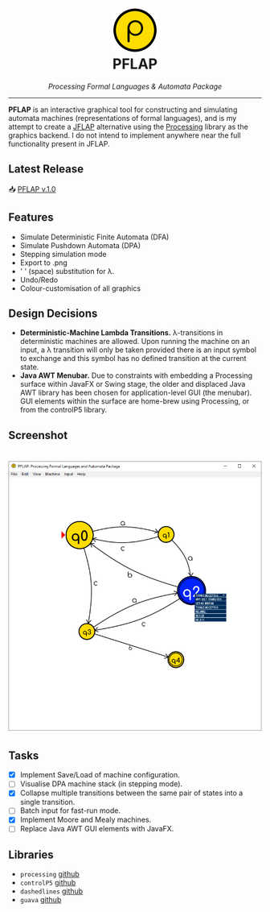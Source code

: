 <h1 align="center">
  <a href="https://github.com/micycle1/PFLAP">
  <img src="src/data/icon.png" alt="PFLAP"/></a><br>
PFLAP
</h1>

<p align="center"><em>Processing Formal Languages & Automata Package</em></p>

---

**PFLAP** is an interactive graphical tool for constructing and simulating automata machines (representations of formal languages), and is my attempt to create a [JFLAP](http://www.jflap.org/) alternative using the [Processing](https://processing.org/) library as the graphics backend. I do not intend to implement anywhere near the full functionality present in JFLAP.

## Latest Release

:inbox_tray: [PFLAP v.1.0](https://github.com/micycle1/PFLAP/releases)

## Features
* Simulate Deterministic Finite Automata (DFA)
* Simulate Pushdown Automata (DPA)
* Stepping simulation mode
* Export to .png
* ' ' (space) substitution for λ.
* Undo/Redo
* Colour-customisation of all graphics

## Design Decisions
* **Deterministic-Machine Lambda Transitions.** λ-transitions in deterministic machines are allowed. Upon running the machine on an input, a λ transition will only be taken provided there is an input symbol to exchange and this symbol has no defined transition at the current state.
* **Java AWT Menubar.** Due to constraints with embedding a Processing surface within JavaFX or Swing stage, the older and displaced Java AWT library has been chosen for application-level GUI (the menubar). GUI elements within the surface are home-brew using Processing, or from the controlP5 library.

## Screenshot
<h1 align="center">
<img src="/assets/screen.PNG"/>
</h1>

## Tasks
- [x] Implement Save/Load of machine configuration.
- [ ] Visualise DPA machine stack (in stepping mode).
- [x] Collapse multiple transitions between the same pair of states into a single transition.
- [ ] Batch input for fast-run mode.
- [x] Implement Moore and Mealy machines.
- [ ] Replace Java AWT GUI elements with JavaFX.

## Libraries
- `processing` [github](https://github.com/processing/processing)
- `controlP5` [github](https://github.com/sojamo/controlp5)
- `dashedlines` [github](https://github.com/garciadelcastillo/-dashed-lines-for-processing-)
- `guava` [github](https://github.com/google/guava)
